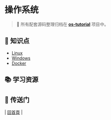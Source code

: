 # 操作系统

> :dart: 所有配套源码整理归档在 [**os-tutorial**](https://github.com/dunwu/os-tutorial) 项目中。

## :memo: 知识点

- [Linux](linux)
- [Windows](windows)
- [Docker](docker)

## :books: 学习资源

## :door: 传送门

| [回首頁](https://github.com/dunwu/blog) |
